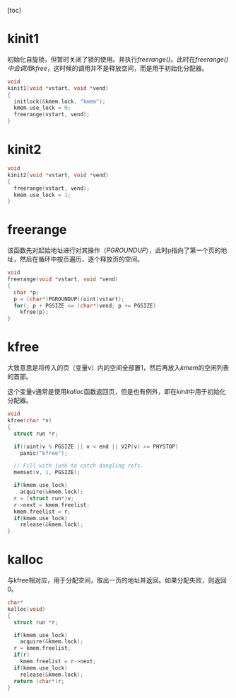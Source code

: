[toc]



# kinit1

初始化自旋锁，但暂时关闭了锁的使用。并执行*freerange()*。此时在*freerange()*中会调用*kfree*，这时候的调用并不是释放空间，而是用于初始化分配器。

```c
void
kinit1(void *vstart, void *vend)
{
  initlock(&kmem.lock, "kmem");
  kmem.use_lock = 0;
  freerange(vstart, vend);
}
```



# kinit2



```c
void
kinit2(void *vstart, void *vend)
{
  freerange(vstart, vend);
  kmem.use_lock = 1;
}
```



# freerange

该函数先对起始地址进行对其操作（*PGROUNDUP*），此时p指向了第一个页的地址，然后在循环中按页遍历，逐个释放页的空间。

```c
void
freerange(void *vstart, void *vend)
{
  char *p;
  p = (char*)PGROUNDUP((uint)vstart);
  for(; p + PGSIZE <= (char*)vend; p += PGSIZE)
    kfree(p);
}
```



# kfree

大致意思是将传入的页（变量v）内的空间全部置1，然后再放入*kmem*的空闲列表的首部。

这个变量v通常是使用*kalloc*函数返回页，但是也有例外，即在*kinit*中用于初始化分配器。

```c
void
kfree(char *v)
{
  struct run *r;

  if((uint)v % PGSIZE || v < end || V2P(v) >= PHYSTOP)
    panic("kfree");

  // Fill with junk to catch dangling refs.
  memset(v, 1, PGSIZE);

  if(kmem.use_lock)
    acquire(&kmem.lock);
  r = (struct run*)v;
  r->next = kmem.freelist;
  kmem.freelist = r;
  if(kmem.use_lock)
    release(&kmem.lock);
}
```



# kalloc

与kfree相对应，用于分配空间，取出一页的地址并返回。如果分配失败，则返回0。

```c
char*
kalloc(void)
{
  struct run *r;

  if(kmem.use_lock)
    acquire(&kmem.lock);
  r = kmem.freelist;
  if(r)
    kmem.freelist = r->next;
  if(kmem.use_lock)
    release(&kmem.lock);
  return (char*)r;
}
```


